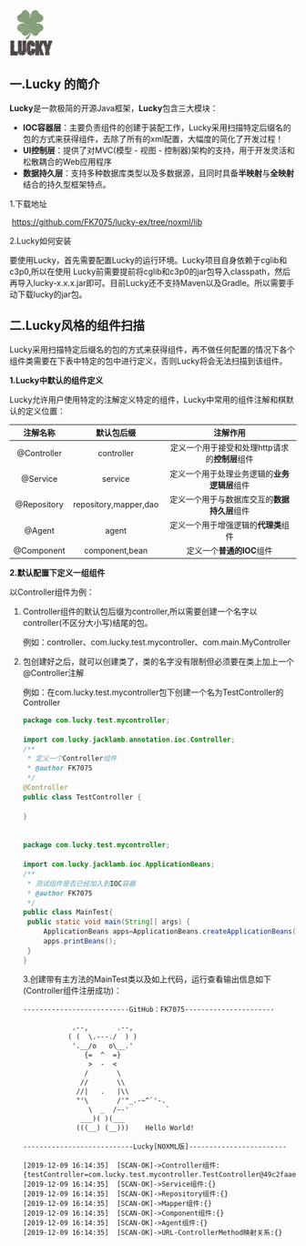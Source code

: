 <img src="https://github.com/FK7075/lucky-ex/blob/noxml/image/images.jpg" width=15%>

## 一.Lucky 的简介

**Lucky**是一款极简的开源Java框架，**Lucky**包含三大模块：

- **IOC容器层**：主要负责组件的创建于装配工作，Lucky采用扫描特定后缀名的包的方式来获得组件，去除了所有的xml配置，大幅度的简化了开发过程！
- **UI控制层**：提供了对MVC(模型 - 视图 - 控制器)架构的支持，用于开发灵活和松散耦合的Web应用程序
- **数据持久层**：支持多种数据库类型以及多数据源，且同时具备**半映射**与**全映射**结合的持久型框架特点。

1.下载地址

​	https://github.com/FK7075/lucky-ex/tree/noxml/lib

2.Lucky如何安装

 要使用Lucky，首先需要配置Lucky的运行环境。Lucky项目自身依赖于cglib和c3p0,所以在使用       Lucky前需要提前将cglib和c3p0的jar包导入classpath，然后再导入lucky-x.x.x.jar即可。目前Lucky还不支持Maven以及Gradle。所以需要手动下载lucky的jar包。

## 二.Lucky风格的组件扫描

Lucky采用扫描特定后缀名的包的方式来获得组件，再不做任何配置的情况下各个组件类需要在下表中特定的包中进行定义，否则Lucky将会无法扫描到该组件。

**1.Lucky中默认的组件定义**

Lucky允许用户使用特定的注解定义特定的组件，Lucky中常用的组件注解和棋默认的定义位置：

|  注解名称   |      默认包后缀       |                    注解作用                    |
| :---------: | :-------------------: | :--------------------------------------------: |
| @Controller |      controller       | 定义一个用于接受和处理http请求的**控制层**组件 |
|  @Service   |        service        |  定义一个用于处理业务逻辑的**业务逻辑层**组件  |
| @Repository | repository,mapper,dao |  定义一个用于与数据库交互的**数据持久层**组件  |
|   @Agent    |         agent         |      定义一个用于增强逻辑的**代理类**组件      |
| @Component  |    component,bean     |           定义一个**普通的IOC**组件            |

**2.默认配置下定义一组组件**

以Controller组件为例：

1. Controller组件的默认包后缀为controller,所以需要创建一个名字以controller(不区分大小写)结尾的包。

   例如：controller、com.lucky.test.mycontroller、com.main.MyController

2. 包创建好之后，就可以创建类了，类的名字没有限制但必须要在类上加上一个@Controller注解

   例如：在com.lucky.test.mycontroller包下创建一个名为TestController的Controller

   ```java
   package com.lucky.test.mycontroller;
   
   import com.lucky.jacklamb.annotation.ioc.Controller;
   /**
    * 定义一个Controller组件
    * @author FK7075
    */
   @Controller
   public class TestController {
       
   }
   
   
   package com.lucky.test.mycontroller;
   
   import com.lucky.jacklamb.ioc.ApplicationBeans;
   /**
    * 测试组件是否已经加入到IOC容器
    * @author FK7075
    */
   public class MainTest{
   	public static void main(String[] args) {
   		ApplicationBeans apps=ApplicationBeans.createApplicationBeans();
   		apps.printBeans();
   	}
   }
   ```

   3.创建带有主方法的MainTest类以及如上代码，运行查看输出信息如下(Controller组件注册成功)：

   ```text
   --------------------------GitHub：FK7075----------------------
   
               .--,       .--,
              ( (  \.---./  ) )
               '.__/o   o\__.'
                  {=  ^  =}
                   >  -  <
                  /       \
                 //       \\
                //|   .   |\\
                "'\       /'"_.-~^`'-.
                   \  _  /--'         `
                 ___)( )(___
                (((__) (__)))    Hello World!
   
   ---------------------------Lucky[NOXML版]------------------------
   
   [2019-12-09 16:14:35]  [SCAN-OK]->Controller组件:{testController=com.lucky.test.mycontroller.TestController@49c2faae}
   [2019-12-09 16:14:35]  [SCAN-OK]->Service组件:{}
   [2019-12-09 16:14:35]  [SCAN-OK]->Repository组件:{}
   [2019-12-09 16:14:35]  [SCAN-OK]->Mapper组件:{}
   [2019-12-09 16:14:35]  [SCAN-OK]->Component组件:{}
   [2019-12-09 16:14:35]  [SCAN-OK]->Agent组件:{}
   [2019-12-09 16:14:35]  [SCAN-OK]->URL-ControllerMethod映射关系:{}
   ```

   



